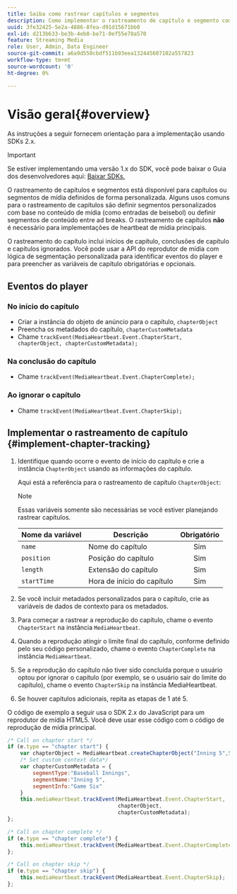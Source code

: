 ```yaml
---
title: Saiba como rastrear capítulos e segmentos
description: Como implementar o rastreamento de capítulo e segmento com o SDK de mídia.
uuid: 3fe32425-5e2a-4886-8fea-d91d15671bb0
exl-id: d213b633-be3b-4eb8-be71-0ef55e78a570
feature: Streaming Media
role: User, Admin, Data Engineer
source-git-commit: a6a9d550cbdf511b93eea132445607102a557823
workflow-type: tm+mt
source-wordcount: '0'
ht-degree: 0%

---
```


# Visão geral{#overview}

As instruções a seguir fornecem orientação para a implementação usando SDKs 2.x.

>[!IMPORTANT]
> 
> Se estiver implementando uma versão 1.x do SDK, você pode baixar o Guia dos desenvolvedores aqui: [Baixar SDKs.](/help/getting-started/download-sdks.md)

O rastreamento de capítulos e segmentos está disponível para capítulos ou segmentos de mídia definidos de forma personalizada. Alguns usos comuns para o rastreamento de capítulos são definir segmentos personalizados com base no conteúdo de mídia (como entradas de beisebol) ou definir segmentos de conteúdo entre ad breaks. O rastreamento de capítulos **não** é necessário para implementações de heartbeat de mídia principais.

O rastreamento do capítulo inclui inícios de capítulo, conclusões de capítulo e capítulos ignorados. Você pode usar a API do reprodutor de mídia com lógica de segmentação personalizada para identificar eventos do player e para preencher as variáveis de capítulo obrigatórias e opcionais.

## Eventos do player

### No início do capítulo

* Criar a instância do objeto de anúncio para o capítulo, `chapterObject`
* Preencha os metadados do capítulo, `chapterCustomMetadata`
* Chame `trackEvent(MediaHeartbeat.Event.ChapterStart, chapterObject, chapterCustomMetadata);`

### Na conclusão do capítulo

* Chame `trackEvent(MediaHeartbeat.Event.ChapterComplete);`

### Ao ignorar o capítulo

* Chame `trackEvent(MediaHeartbeat.Event.ChapterSkip);`

## Implementar o rastreamento de capítulo {#implement-chapter-tracking}

1. Identifique quando ocorre o evento de início do capítulo e crie a instância `ChapterObject` usando as informações do capítulo.

   Aqui está a referência para o rastreamento de capítulo `ChapterObject`:

   >[!NOTE]
   >
   >Essas variáveis somente são necessárias se você estiver planejando rastrear capítulos.

   | Nome da variável | Descrição | Obrigatório |
   | --- | --- | :---: |
   | `name` | Nome do capítulo | Sim |
   | `position` | Posição do capítulo | Sim |
   | `length` | Extensão do capítulo | Sim |
   | `startTime` | Hora de início do capítulo | Sim |

1. Se você incluir metadados personalizados para o capítulo, crie as variáveis de dados de contexto para os metadados.
1. Para começar a rastrear a reprodução do capítulo, chame o evento `ChapterStart` na instância `MediaHeartbeat`.
1. Quando a reprodução atingir o limite final do capítulo, conforme definido pelo seu código personalizado, chame o evento `ChapterComplete` na instância `MediaHeartbeat`.
1. Se a reprodução do capítulo não tiver sido concluída porque o usuário optou por ignorar o capítulo (por exemplo, se o usuário sair do limite do capítulo), chame o evento `ChapterSkip` na instância MediaHeartbeat.
1. Se houver capítulos adicionais, repita as etapas de 1 até 5.

O código de exemplo a seguir usa o SDK 2.x do JavaScript para um reprodutor de mídia HTML5. Você deve usar esse código com o código de reprodução de mídia principal.

```js
/* Call on chapter start */
if (e.type == "chapter start") {
    var chapterObject = MediaHeartbeat.createChapterObject("Inning 5",5,500,2500);
    /* Set custom context data*/
    var chapterCustomMetadata = {
        segmentType:"Baseball Innings",
        segmentName:"Inning 5",
        segmentInfo:"Game Six"
    }
    this.mediaHeartbeat.trackEvent(MediaHeartbeat.Event.ChapterStart,  
                                   chapterObject,  
                                   chapterCustomMetadata);
};

/* Call on chapter complete */
if (e.type == "chapter complete") {
    this.mediaHeartbeat.trackEvent(MediaHeartbeat.Event.ChapterComplete);
};

/* Call on chapter skip */
if (e.type == "chapter skip") {
    this.mediaHeartbeat.trackEvent(MediaHeartbeat.Event.ChapterSkip);
};
```
